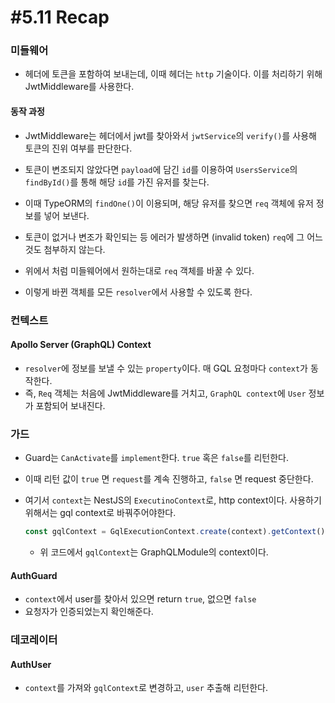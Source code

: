 # #5.11 Recap

### 미들웨어

- 헤더에 토큰을 포함하여 보내는데, 이때 헤더는 `http` 기술이다. 이를 처리하기 위해 JwtMiddleware를 사용한다.

#### 동작 과정

- JwtMiddleware는 헤더에서 jwt를 찾아와서 `jwtService`의 `verify()`를 사용해 토큰의 진위 여부를 판단한다.
- 토큰이 변조되지 않았다면 `payload`에 담긴 `id`를 이용하여 `UsersService`의 `findById()`를 통해 해당 `id`를 가진 유저를 찾는다.
- 이때 TypeORM의 `findOne()`이 이용되며, 해당 유저를 찾으면 `req` 객체에 유저 정보를 넣어 보낸다.
- 토큰이 없거나 변조가 확인되는 등 에러가 발생하면 (invalid token) `req`에 그 어느것도 첨부하지 않는다.

- 위에서 처럼 미들웨어에서 원하는대로 `req` 객체를 바꿀 수 있다.
- 이렇게 바뀐 객체를 모든 `resolver`에서 사용할 수 있도록 한다.

### 컨텍스트

#### Apollo Server (GraphQL) Context

- `resolver`에 정보를 보낼 수 있는 `property`이다. 매 GQL 요청마다 `context`가 동작한다.
- 즉, `Req` 객체는 처음에 JwtMiddleware를 거치고, `GraphQL context`에 `User` 정보가 포함되어 보내진다.

### 가드

- Guard는 `CanActivate`를 `implement`한다. `true` 혹은 `false`를 리턴한다.
- 이때 리턴 값이 `true` 면 `request`를 계속 진행하고, `false` 면 request 중단한다.
- 여기서 `context`는 NestJS의 `ExecutinoContext`로, http context이다. 사용하기 위해서는 gql context로 바꿔주어야한다.

  ```ts
  const gqlContext = GqlExecutionContext.create(context).getContext();
  ```

  - 위 코드에서 `gqlContext`는 GraphQLModule의 context이다.

#### AuthGuard

- `context`에서 user를 찾아서 있으면 return `true`, 없으면 `false`
- 요청자가 인증되었는지 확인해준다.

### 데코레이터

#### AuthUser

- `context`를 가져와 `gqlContext`로 변경하고, `user` 추출해 리턴한다.

